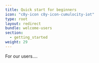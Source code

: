 ```yaml
---
title: Quick start for beginners
icon: "c8y-icon c8y-icon-cumulocity-iot"
type: root
layout: redirect
bundle: welcome-users
section:
  - getting_started
weight: 29
---
```


For our users....

